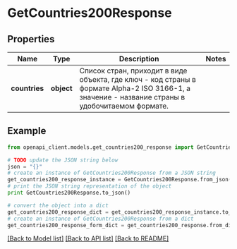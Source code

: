 # GetCountries200Response


## Properties
Name | Type | Description | Notes
------------ | ------------- | ------------- | -------------
**countries** | **object** | Список стран, приходит в виде объекта, где ключ - код страны в формате Alpha-2 ISO 3166-1, а значение - название страны в удобочитаемом формате. | 

## Example

```python
from openapi_client.models.get_countries200_response import GetCountries200Response

# TODO update the JSON string below
json = "{}"
# create an instance of GetCountries200Response from a JSON string
get_countries200_response_instance = GetCountries200Response.from_json(json)
# print the JSON string representation of the object
print GetCountries200Response.to_json()

# convert the object into a dict
get_countries200_response_dict = get_countries200_response_instance.to_dict()
# create an instance of GetCountries200Response from a dict
get_countries200_response_form_dict = get_countries200_response.from_dict(get_countries200_response_dict)
```
[[Back to Model list]](../README.md#documentation-for-models) [[Back to API list]](../README.md#documentation-for-api-endpoints) [[Back to README]](../README.md)


